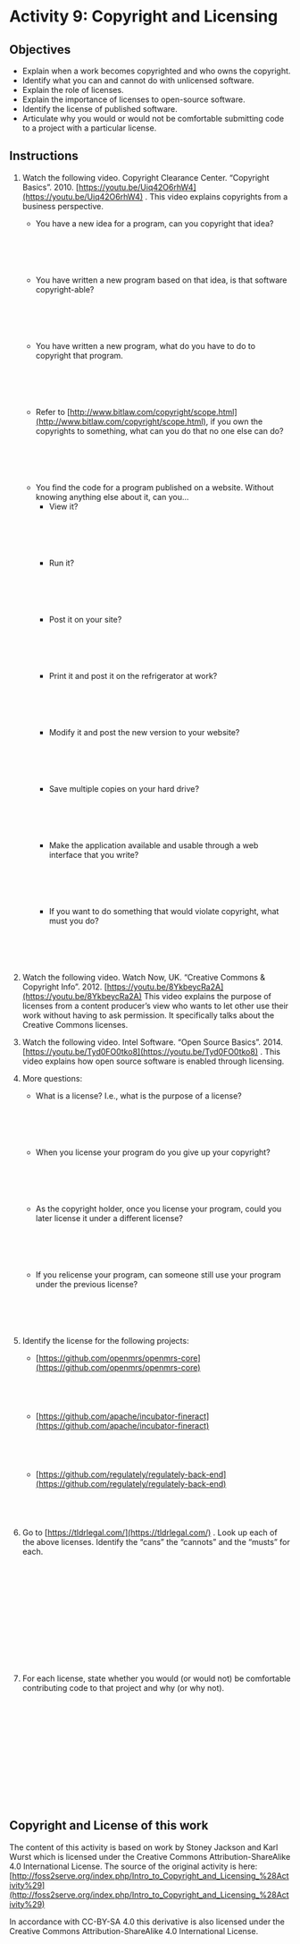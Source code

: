 # Activity 9: Copyright and Licensing

## Objectives

- Explain when a work becomes copyrighted and who owns the copyright.
- Identify what you can and cannot do with unlicensed software.
- Explain the role of licenses.
- Explain the importance of licenses to open-source software.
- Identify the license of published software.
- Articulate why you would or would not be comfortable submitting code to a
  project with a particular license.

## Instructions

1. Watch the following video. Copyright Clearance Center. “Copyright Basics”. 2010. [https://youtu.be/Uiq42O6rhW4](https://youtu.be/Uiq42O6rhW4) . This video explains copyrights from a business perspective.
    - You have a new idea for a program, can you copyright that idea?
        ```





        ```
    - You have written a new program based on that idea, is that software copyright-able?
        ```





        ```
    - You have written a new program, what do you have to do to copyright that program.
        ```





        ```
    - Refer to [http://www.bitlaw.com/copyright/scope.html](http://www.bitlaw.com/copyright/scope.html),
    if you own the copyrights to something, what can you do that no one else can do?
        ```





        ```
    - You find the code for a program published on a website. Without knowing
    anything else about it, can you...
        - View it?
            ```





            ```
        - Run it?
            ```





            ```
        - Post it on your site?
            ```





            ```
        - Print it and post it on the refrigerator at work?
            ```





            ```
        - Modify it and post the new version to your website?
            ```





            ```
        - Save multiple copies on your hard drive?
            ```





            ```
        - Make the application available and usable through a web interface that you write?
            ```





            ```
        - If you want to do something that would violate copyright, what must you do?
            ```





            ```
2. Watch the following video. Watch Now, UK. “Creative Commons & Copyright Info”. 2012. [https://youtu.be/8YkbeycRa2A](https://youtu.be/8YkbeycRa2A) This video explains the purpose of licenses from a content producer’s view who wants to let other use their work without having to ask permission. It specifically talks about the Creative Commons licenses.
3. Watch the following video. Intel Software. “Open Source Basics”. 2014. [https://youtu.be/Tyd0FO0tko8](https://youtu.be/Tyd0FO0tko8) . This video explains how open source software is enabled through licensing.
4. More questions:
    - What is a license? I.e., what is the purpose of a license?
        ```





        ```
    - When you license your program do you give up your copyright?
        ```





        ```
    - As the copyright holder, once you license your program, could you later license it under a different license?
        ```





        ```
    - If you relicense your program, can someone still use your program under the previous license?
        ```





        ```

4. Identify the license for the following projects:
    - [https://github.com/openmrs/openmrs-core](https://github.com/openmrs/openmrs-core)
        ```




        ```
    - [https://github.com/apache/incubator-fineract](https://github.com/apache/incubator-fineract)
        ```




        ```
    - [https://github.com/regulately/regulately-back-end](https://github.com/regulately/regulately-back-end)
        ```




        ```
5. Go to [https://tldrlegal.com/](https://tldrlegal.com/) . Look up each of the above licenses. Identify the “cans” the “cannots” and the “musts” for each.
    ```














    ```
6. For each license, state whether you would (or would not) be comfortable contributing code to that project and why (or why not).
    ```














    ```

## Copyright and License of this work

The content of this activity is based on work by Stoney Jackson and Karl Wurst
which is licensed under the Creative Commons Attribution-ShareAlike 4.0
International License. The source of the original activity is here: [http://foss2serve.org/index.php/Intro_to_Copyright_and_Licensing_%28Activity%29](http://foss2serve.org/index.php/Intro_to_Copyright_and_Licensing_%28Activity%29)

In accordance with CC-BY-SA 4.0 this derivative is also licensed under the
Creative Commons Attribution-ShareAlike 4.0 International License.
